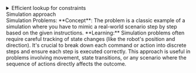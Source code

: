 <details>
  <summary> Efficient lookup for constraints </summary>
 Efficient Constraint Handling:
  -Use data structures like sets for quick lookups to handle constraints (e.g., obstacles) efficiently.
  - Storing obstacles in a set allows for O(1) average time complexity checks to see if the robot encounters an obstacle. This is a general technique for handling constraints efficiently, especially when the constraints (like obstacles) need to be checked frequently during execution.
</details

<details>
<summary> Simulation approach </summary>
 Simulation Problems:
**Concept**: The problem is a classic example of a simulation where you have to mimic a real-world scenario step by step based on the given instructions.
**Learning:** Simulation problems often require careful tracking of state changes (like the robot's position and direction). It's crucial to break down each command or action into discrete steps and ensure each step is executed correctly. This approach is useful in problems involving movement, state transitions, or any scenario where the sequence of actions directly affects the outcome.
</details>
